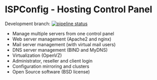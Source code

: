 # ISPConfig - Hosting Control Panel

Development branch: [![pipeline status](https://git.ispconfig.org/ispconfig/ispconfig3/badges/develop/pipeline.svg)](https://git.ispconfig.org/ispconfig/ispconfig3/commits/develop)


- Manage multiple servers from one control panel
- Web server management (Apache2 and nginx)
- Mail server management (with virtual mail users)
- DNS server management (BIND and MyDNS)
- Virtualization (OpenVZ)
- Administrator, reseller and client login
- Configuration mirroring and clusters
- Open Source software (BSD license)
